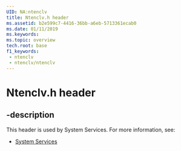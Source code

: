 ```yaml
---
UID: NA:ntenclv
title: Ntenclv.h header
ms.assetid: b2e599c7-4416-36bb-a6eb-5713361ecab0
ms.date: 01/11/2019
ms.keywords: 
ms.topic: overview
tech.root: base
f1_keywords:
 - ntenclv
 - ntenclv/ntenclv
---
```


# Ntenclv.h header


## -description

This header is used by System Services. For more information, see:

- [System Services](../_base/index.md)

